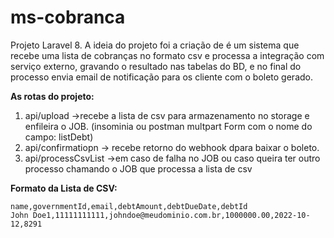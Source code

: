 # ms-cobranca
Projeto Laravel 8. 
A ideia do projeto foi a criação de é um sistema que recebe uma lista de cobranças no formato csv e processa a integração com serviço externo, gravando o resultado nas tabelas do BD, e no final do processo envia email de notificação para os cliente com o boleto gerado.


**As rotas do projeto:**

1. api/upload ->recebe a lista de csv para armazenamento no storage e enfileira o JOB. (insominia ou postman multpart Form com o nome do campo: listDebt)
1. api/confirmatiopn -> recebe retorno do webhook dpara baixar o boleto.
1. api/processCsvList ->em caso de falha no JOB ou caso queira ter outro processo chamando o JOB que processa a lista de csv



**Formato da Lista de CSV:**
```shell
name,governmentId,email,debtAmount,debtDueDate,debtId
John Doe1,11111111111,johndoe@meudominio.com.br,1000000.00,2022-10-12,8291
```


